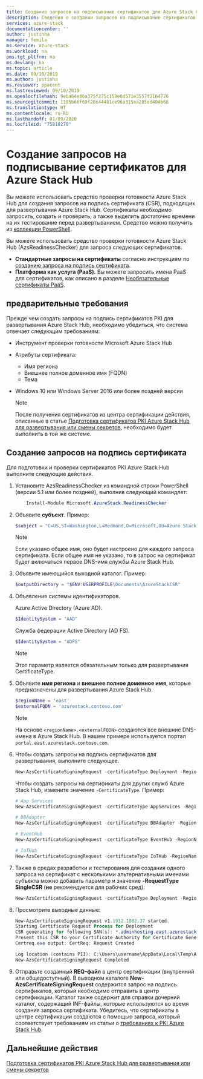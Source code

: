 ```yaml
---
title: Создание запросов на подписывание сертификатов для Azure Stack Hub | Документация Майкрософт
description: Сведения о создании запросов на подписывание сертификатов для сертификатов PKI Azure Stack Hub в интегрированных системах Azure Stack Hub.
services: azure-stack
documentationcenter: ''
author: justinha
manager: femila
ms.service: azure-stack
ms.workload: na
pms.tgt_pltfrm: na
ms.devlang: na
ms.topic: article
ms.date: 09/10/2019
ms.author: justinha
ms.reviewer: ppacent
ms.lastreviewed: 09/10/2019
ms.openlocfilehash: 9eba64e86a375f275c159e6d571e3557f2164726
ms.sourcegitcommit: 1185b66f69f28e44481ce96a315ea285ed404b66
ms.translationtype: HT
ms.contentlocale: ru-RU
ms.lasthandoff: 01/09/2020
ms.locfileid: "75818270"
---
```

# <a name="generate-certificate-signing-requests-for-azure-stack-hub"></a>Создание запросов на подписывание сертификатов для Azure Stack Hub

Вы можете использовать средство проверки готовности Azure Stack Hub для создания запросов на подпись сертификата (CSR), подходящих для развертывания Azure Stack Hub. Сертификаты необходимо запросить, создать и проверить, а также выделить достаточно времени на их тестирование перед развертыванием. Средство можно получить из [коллекции PowerShell](https://aka.ms/AzsReadinessChecker).

Вы можете использовать средство проверки готовности Azure Stack Hub (AzsReadinessChecker) для запроса следующих сертификатов.

- **Стандартные запросы на сертификаты** согласно инструкциям по [созданию запроса на подпись сертификата](azure-stack-get-pki-certs.md#generate-certificate-signing-requests).
- **Платформа как услуга (PaaS).** Вы можете запросить имена PaaS для сертификатов, как описано в разделе [Необязательные сертификаты PaaS](azure-stack-pki-certs.md#optional-paas-certificates).

## <a name="prerequisites"></a>предварительные требования

Прежде чем создать запросы на подпись сертификатов PKI для развертывания Azure Stack Hub, необходимо убедиться, что система отвечает следующим требованиям:

- Инструмент проверки готовности Microsoft Azure Stack Hub
- Атрибуты сертификата:
  - Имя региона
  - Внешнее полное доменное имя (FQDN)
  - Тема
- Windows 10 или Windows Server 2016 или более поздней версии

  > [!NOTE]  
  > После получения сертификатов из центра сертификации действия, описанные в статье [Подготовка сертификатов PKI Azure Stack Hub для развертывания или смены секретов](azure-stack-prepare-pki-certs.md), необходимо будет выполнить в той же системе.

## <a name="generate-certificate-signing-requests"></a>Создание запросов на подпись сертификата

Для подготовки и проверки сертификатов PKI Azure Stack Hub выполните следующие действия.

1. Установите AzsReadinessChecker из командной строки PowerShell (версии 5.1 или более поздней), выполнив следующий командлет:

    ```powershell  
        Install-Module Microsoft.AzureStack.ReadinessChecker
    ```

2. Объявите **субъект**. Пример:

    ```powershell  
    $subject = "C=US,ST=Washington,L=Redmond,O=Microsoft,OU=Azure Stack Hub"
    ```

    > [!NOTE]  
    > Если указано общее имя, оно будет настроено для каждого запроса сертификата. Если общее имя не указано, то в запрос на сертификат будет включаться первое DNS-имя службы Azure Stack Hub.

3. Объявите имеющийся выходной каталог. Пример:

    ```powershell  
    $outputDirectory = "$ENV:USERPROFILE\Documents\AzureStackCSR"
    ```

4. Объявление системы идентификаторов.

    Azure Active Directory (Azure AD).

    ```powershell
    $IdentitySystem = "AAD"
    ```

    Служба федерации Active Directory (AD FS).

    ```powershell
    $IdentitySystem = "ADFS"
    ```
    > [!NOTE]  
    > Этот параметр является обязательным только для развертывания CertificateType.

5. Объявите **имя региона** и **внешнее полное доменное имя**, которые предназначены для развертывания Azure Stack Hub.

    ```powershell
    $regionName = 'east'
    $externalFQDN = 'azurestack.contoso.com'
    ```

    > [!NOTE]  
    > На основе `<regionName>.<externalFQDN>` создаются все внешние DNS-имена в Azure Stack Hub. В нашем примере используется портал `portal.east.azurestack.contoso.com`.  

6. Чтобы создать запросы на подпись сертификатов для развертывания, выполните следующее.

    ```powershell  
    New-AzsCertificateSigningRequest -certificateType Deployment -RegionName $regionName -FQDN $externalFQDN -subject $subject -OutputRequestPath $OutputDirectory -IdentitySystem $IdentitySystem
    ```

    Чтобы создать запросы на сертификаты для других служб Azure Stack Hub, измените значение `-CertificateType`. Пример:

    ```powershell  
    # App Services
    New-AzsCertificateSigningRequest -certificateType AppServices -RegionName $regionName -FQDN $externalFQDN -subject $subject -OutputRequestPath $OutputDirectory

    # DBAdapter
    New-AzsCertificateSigningRequest -certificateType DBAdapter -RegionName $regionName -FQDN $externalFQDN -subject $subject -OutputRequestPath $OutputDirectory

    # EventHub
    New-AzsCertificateSigningRequest -certificateType EventHub -RegionName $regionName -FQDN $externalFQDN -subject $subject -OutputRequestPath $OutputDirectory

    # IoTHub
    New-AzsCertificateSigningRequest -certificateType IoTHub -RegionName $regionName -FQDN $externalFQDN -subject $subject -OutputRequestPath $OutputDirectory
    ```

7. Также в средах разработки и тестирования для создания одного запроса на сертификат с несколькими альтернативными именами субъекта можно добавить параметр и значение **-RequestType SingleCSR** (**не** рекомендуется для рабочих сред):

    ```powershell  
    New-AzsCertificateSigningRequest -certificateType Deployment -RegionName $regionName -FQDN $externalFQDN -RequestType SingleCSR -subject $subject -OutputRequestPath $OutputDirectory -IdentitySystem $IdentitySystem
    ```

8.  Просмотрите выходные данные:

    ```powershell  
    New-AzsCertificateSigningRequest v1.1912.1082.37 started.
    Starting Certificate Request Process for Deployment
    CSR generating for following SAN(s): *.adminhosting.east.azurestack.contoso.com,*.adminvault.east.azurestack.contoso.com,*.blob.east.azurestack.contoso.com,*.hosting.east.azurestack.contoso.com,*.queue.east.azurestack.contoso.com,*.table.east.azurestack.contoso.com,*.vault.east.azurestack.contoso.com,adminmanagement.east.azurestack.contoso.com,adminportal.east.azurestack.contoso.com,management.east.azurestack.contoso.com,portal.east.azurestack.contoso.com
    Present this CSR to your Certificate Authority for Certificate Generation: C:\Users\checker\Documents\AzureStackCSR\wildcard_adminhosting_east_azurestack_contoso_com_CertRequest_20191219140359.req
    Certreq.exe output: CertReq: Request Created

    Log location (contains PII): C:\Users\username\AppData\Local\Temp\AzsReadinessChecker\AzsReadinessChecker.log
    New-AzsCertificateSigningRequest Completed
    ```

9.  Отправьте созданный **REQ-файл** в центр сертификации (внутренний или общедоступный). В выходном каталоге **New-AzsCertificateSigningRequest** содержится запрос на подпись сертификатов, который необходимо отправить в центр сертификации. Каталог также содержит для справки дочерний каталог, содержащий INF-файлы, которые используются во время создания запроса сертификата. Убедитесь, что сертификаты в центре сертификации создаются с помощью запроса, который соответствует требованиям из статьи о [требованиях к PKI Azure Stack Hub](azure-stack-pki-certs.md).

## <a name="next-steps"></a>Дальнейшие действия

[Подготовка сертификатов PKI Azure Stack Hub для развертывания или смены секретов](azure-stack-prepare-pki-certs.md)
